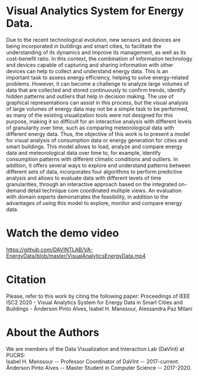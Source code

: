 # Visual Analytics System for Energy Data.


Due to the recent technological evolution, new sensors and devices are being incorporated
in buildings and smart cities, to facilitate the understanding of its dynamics and
improve its management, as well as its cost-benefit ratio. In this context, the combination of
information technology and devices capable of capturing and sharing information with other
devices can help to collect and understand energy data. This is an important task to assess
energy efficiency, helping to solve energy-related problems. However, it can become
a challenge to analyze large volumes of data that are collected and stored continuously to
confirm trends, identify hidden patterns and outliers that help in decision making. The use
of graphical representations can assist in this process, but the visual analysis of large volumes
of energy data may not be a simple task to be performed, as many of the existing
visualization tools were not designed for this purpose, making it so difficult for an interactive
analysis with different levels of granularity over time, such as comparing meteorological
data with different energy data. Thus, the objective of this work is to present a model for
visual analysis of consumption data or energy generation for cities and smart buildings. This
model allows to load, analyze and compare energy data and meteorological data over time
to, for example, identify consumption patterns with different climatic conditions and outliers.
In addition, it offers several ways to explore and understand patterns between different sets
of data, incorporates four algorithms to perform predictive analysis and allows to evaluate
data with different levels of time granularities, through an interactive approach based on
the integrated on-demand detail technique com coordinated multiple views. An evaluation
with domain experts demonstrates the feasibility, in addition to the advantages of using this
model to explore, monitor and compare energy data.

# Watch the demo video
https://github.com/DAVINTLAB/VA-EnergyData/blob/master/VisualAnalyticsEnergyData.mp4

# Citation
Please, refer to this work by citing the following paper:
Proceedings of IEEE ISC2 2020 - Visual Analytics System for Energy Data in Smart Cities and Buildings - Ânderson Pinto Alves, Isabel H. Manssour, Alessandra Paz Milani 

# About the Authors
We are members of the Data Visualization and Interaction Lab (DaVInt) at PUCRS:<br>
Isabel H. Manssour -- Professor Coordinator of DaVInt -- 2017-current.<br>
Ânderson Pinto Alves -- Master Student in Computer Science -- 2017-2020.
